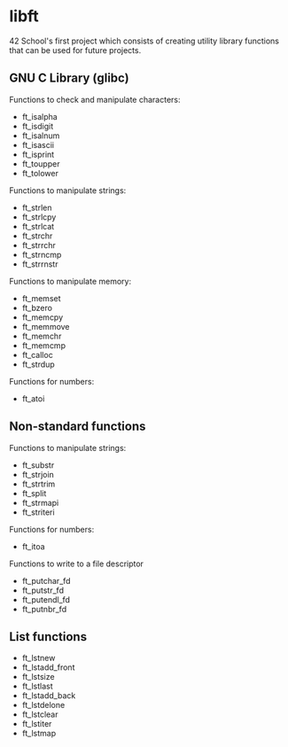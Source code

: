 # libft

42 School's first project which consists of creating utility library functions that can be used for future projects.

## GNU C Library (glibc)

Functions to check and manipulate characters:
- ft_isalpha
- ft_isdigit
- ft_isalnum
- ft_isascii
- ft_isprint
- ft_toupper
- ft_tolower

Functions to manipulate strings:
- ft_strlen
- ft_strlcpy
- ft_strlcat
- ft_strchr
- ft_strrchr
- ft_strncmp
- ft_strrnstr

Functions to manipulate memory:
- ft_memset
- ft_bzero
- ft_memcpy
- ft_memmove
- ft_memchr
- ft_memcmp
- ft_calloc
- ft_strdup

Functions for numbers:
- ft_atoi

## Non-standard functions

Functions to manipulate strings:
- ft_substr
- ft_strjoin
- ft_strtrim
- ft_split
- ft_strmapi
- ft_striteri

Functions for numbers:
- ft_itoa
    
Functions to write to a file descriptor
- ft_putchar_fd
- ft_putstr_fd
- ft_putendl_fd
- ft_putnbr_fd
  
## List functions

- ft_lstnew
- ft_lstadd_front
- ft_lstsize
- ft_lstlast
- ft_lstadd_back
- ft_lstdelone
- ft_lstclear
- ft_lstiter
- ft_lstmap
